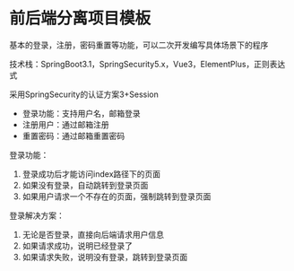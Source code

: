 # 前后端分离项目模板

基本的登录，注册，密码重置等功能，可以二次开发编写具体场景下的程序

技术栈：SpringBoot3.1，SpringSecurity5.x，Vue3，ElementPlus，正则表达式

采用SpringSecurity的认证方案3+Session

* 登录功能：支持用户名，邮箱登录
* 注册用户：通过邮箱注册
* 重置密码：通过邮箱重置密码

登录功能：
1. 登录成功后才能访问index路径下的页面
2. 如果没有登录，自动跳转到登录页面
3. 如果用户请求一个不存在的页面，强制跳转到登录页面

登录解决方案：
1. 无论是否登录，直接向后端请求用户信息
2. 如果请求成功，说明已经登录了
3. 如果请求失败，说明没有登录，跳转到登录页面
